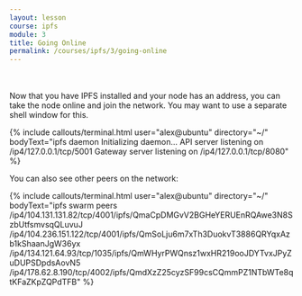 ```yaml
---
layout: lesson
course: ipfs
module: 3
title: Going Online
permalink: /courses/ipfs/3/going-online
---
```


<br>
<br>
<span class="openingParagraph">
Now that you have IPFS installed and your node has an address, you can take the node online and join the network. You may want to use a separate shell window for this.</span>

{% include callouts/terminal.html 
    user="alex@ubuntu"
    directory="~/" 
    bodyText="ipfs daemon 
Initializing daemon... 
API server listening on /ip4/127.0.0.1/tcp/5001 
Gateway server listening on /ip4/127.0.0.1/tcp/8080" 
    %}

You can also see other peers on the network:


{% include callouts/terminal.html 
    user="alex@ubuntu"
    directory="~/" 
    bodyText="ipfs swarm peers 
/ip4/104.131.131.82/tcp/4001/ipfs/QmaCpDMGvV2BGHeYERUEnRQAwe3N8SzbUtfsmvsqQLuvuJ 
/ip4/104.236.151.122/tcp/4001/ipfs/QmSoLju6m7xTh3DuokvT3886QRYqxAzb1kShaanJgW36yx 
/ip4/134.121.64.93/tcp/1035/ipfs/QmWHyrPWQnsz1wxHR219ooJDYTvxJPyZuDUPSDpdsAovN5 
/ip4/178.62.8.190/tcp/4002/ipfs/QmdXzZ25cyzSF99csCQmmPZ1NTbWTe8qtKFaZKpZQPdTFB" 
    %}

